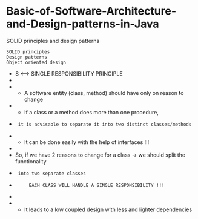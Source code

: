 # Basic-of-Software-Architecture-and-Design-patterns-in-Java

SOLID principles and design patterns

```
SOLID principles
Design patterns
Object oriented design
```


 *  S <--> SINGLE RESPONSIBILITY PRINCIPLE
 *
 *  - A software entity (class, method) should have only on reason to change
 *  - If a class or a method does more than one procedure,
 *      it is advisable to separate it into two distinct classes/methods
 *  - It can be done easily with the help of interfaces !!!
 *
 *  So, if we have 2 reasons to change for a class -> we should split the functionality
 *      into two separate classes
 *          EACH CLASS WILL HANDLE A SINGLE RESPONSIBILITY !!!
 *
 *  - It leads to a low coupled design with less and lighter dependencies
